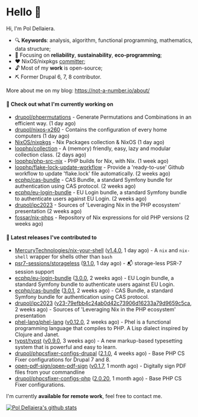 # Hello 👋

Hi, I'm Pol Dellaiera.

- 🔍 **Keywords**: analysis, algorithm, functional programming, mathematics, data structure;
- 🎯 Focusing on **reliability**, **sustainability**, **eco-programming**;
- ❤️ NixOS/nixpkgs [committer](https://github.com/orgs/NixOS/teams/nixpkgs-committers?query=drupol);
- 🔓 Most of my **work** is open-source;
- ⛏️ Former Drupal 6, 7, 8 contributor.

More about me on my blog: https://not-a-number.io/about/

#### 👷 Check out what I'm currently working on

- [drupol/phpermutations](https://github.com/drupol/phpermutations) - Generate Permutations and Combinations in an efficient way. (1 day ago)
- [drupol/nixos-x260](https://github.com/drupol/nixos-x260) - Contains the configuration of every home computers (1 day ago)
- [NixOS/nixpkgs](https://github.com/NixOS/nixpkgs) - Nix Packages collection &amp; NixOS (1 day ago)
- [loophp/collection](https://github.com/loophp/collection) - A (memory) friendly, easy, lazy and modular collection class. (2 days ago)
- [loophp/php-src-nix](https://github.com/loophp/php-src-nix) - PHP builds for Nix, with Nix. (1 week ago)
- [loophp/flake-lock-update-workflow](https://github.com/loophp/flake-lock-update-workflow) - Provide a &#39;ready-to-use&#39; Github workflow to update &#39;flake.lock&#39; file automatically. (2 weeks ago)
- [ecphp/cas-bundle](https://github.com/ecphp/cas-bundle) - CAS Bundle, a standard Symfony bundle for authentication using CAS protocol. (2 weeks ago)
- [ecphp/eu-login-bundle](https://github.com/ecphp/eu-login-bundle) - EU Login bundle, a standard Symfony bundle to authenticate users against EU Login. (2 weeks ago)
- [drupol/ipc2023](https://github.com/drupol/ipc2023) - Sources of &#39;Leveraging Nix in the PHP ecosystem&#39; presentation (2 weeks ago)
- [fossar/nix-phps](https://github.com/fossar/nix-phps) - Repository of Nix expressions for old PHP versions (2 weeks ago)

#### 🔭 Latest releases I've contributed to

- [MercuryTechnologies/nix-your-shell](https://github.com/MercuryTechnologies/nix-your-shell) ([v1.4.0](https://github.com/MercuryTechnologies/nix-your-shell/releases/tag/v1.4.0), 1 day ago) - A `nix` and `nix-shell` wrapper for shells other than `bash`
- [psr7-sessions/storageless](https://github.com/psr7-sessions/storageless) ([9.1.0](https://github.com/psr7-sessions/storageless/releases/tag/9.1.0), 1 day ago) - :mailbox_with_mail: storage-less PSR-7 session support
- [ecphp/eu-login-bundle](https://github.com/ecphp/eu-login-bundle) ([3.0.0](https://github.com/ecphp/eu-login-bundle/releases/tag/3.0.0), 2 weeks ago) - EU Login bundle, a standard Symfony bundle to authenticate users against EU Login.
- [ecphp/cas-bundle](https://github.com/ecphp/cas-bundle) ([3.0.1](https://github.com/ecphp/cas-bundle/releases/tag/3.0.1), 2 weeks ago) - CAS Bundle, a standard Symfony bundle for authentication using CAS protocol.
- [drupol/ipc2023](https://github.com/drupol/ipc2023) ([v23-79efbb4c24ab0d42c73906d16233a79d9659c5ca](https://github.com/drupol/ipc2023/releases/tag/v23-79efbb4c24ab0d42c73906d16233a79d9659c5ca), 2 weeks ago) - Sources of &#39;Leveraging Nix in the PHP ecosystem&#39; presentation
- [phel-lang/phel-lang](https://github.com/phel-lang/phel-lang) ([v0.12.0](https://github.com/phel-lang/phel-lang/releases/tag/v0.12.0), 2 weeks ago) - Phel is a functional programming language that compiles to PHP. A Lisp dialect inspired by Clojure and Janet.
- [typst/typst](https://github.com/typst/typst) ([v0.9.0](https://github.com/typst/typst/releases/tag/v0.9.0), 3 weeks ago) - A new markup-based typesetting system that is powerful and easy to learn.
- [drupol/phpcsfixer-configs-drupal](https://github.com/drupol/phpcsfixer-configs-drupal) ([2.1.0](https://github.com/drupol/phpcsfixer-configs-drupal/releases/tag/2.1.0), 4 weeks ago) - Base PHP CS Fixer configurations for Drupal 7 and 8.
- [open-pdf-sign/open-pdf-sign](https://github.com/open-pdf-sign/open-pdf-sign) ([v0.1.7](https://github.com/open-pdf-sign/open-pdf-sign/releases/tag/v0.1.7), 1 month ago) - Digitally sign PDF files from your commandline
- [drupol/phpcsfixer-configs-php](https://github.com/drupol/phpcsfixer-configs-php) ([2.0.20](https://github.com/drupol/phpcsfixer-configs-php/releases/tag/2.0.20), 1 month ago) - Base PHP CS Fixer configurations.

I'm currently **available for remote work**, feel free to contact me.

[![Pol Dellaiera's github stats](https://github-readme-stats.vercel.app/api?username=drupol&count_private=true&show_icons=true)](https://github.com/drupol)
